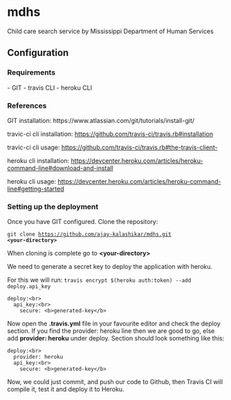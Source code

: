 <h1>mdhs</h1>
Child care search service by Mississippi Department of Human Services
<h2>Configuration</h2>
<h3>Requirements</h3>
- GIT
- travis CLI
- heroku CLI

<h3>References</h3>
GIT installation: https://www.atlassian.com/git/tutorials/install-git/

travic-ci cli installation: https://github.com/travis-ci/travis.rb#installation

travic-ci cli usage: https://github.com/travis-ci/travis.rb#the-travis-client-

heroku cli installation: https://devcenter.heroku.com/articles/heroku-command-line#download-and-install

heroku cli usage: https://devcenter.heroku.com/articles/heroku-command-line#getting-started

<h3>Setting up the deployment</h3>

Once you have GIT configured. Clone the repository:

<code>git clone https://github.com/ajay-kalashikar/mdhs.git <b>&lt;your-directory&gt;</b></code>

When cloning is complete go to <b>&lt;your-directory&gt;</b>

We need to generate a secret key to deploy the application with heroku.

For this we will run: <code>travis encrypt $(heroku auth:token) --add deploy.api_key</code>

```
deploy:<br>
  api_key:<br>
    secure: <b>generated-key</b>
```
Now open the <b>.travis.yml</b> file in your favourite editor and check the deploy section. If you find the provider: heroku line then we are good to go, else add <b>provider: heroku</b> under deploy. Section should look something like this:
```
deploy:<br>
  provider: heroku
  api_key:<br>
    secure: <b>generated-key</b>
```
Now, we could just commit, and push our code to Github, then Travis CI will compile it, test it and deploy it to Heroku. 
